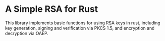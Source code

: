 # A Simple RSA for Rust

This library implements basic functions for using RSA keys in rust,
including key generation, signing and verification via PKCS 1.5, and
encryption and decryption via OAEP.
